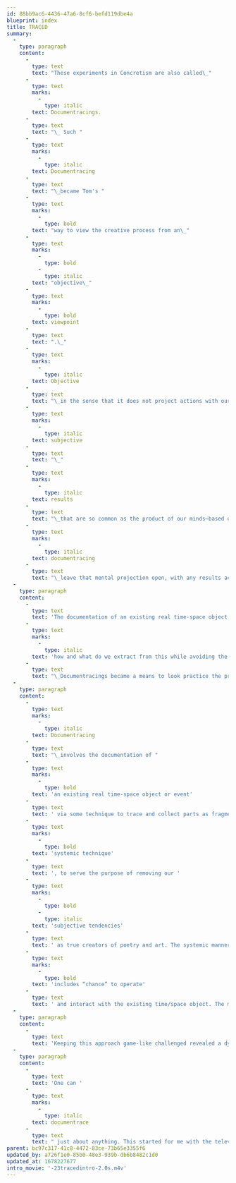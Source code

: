 ```yaml
---
id: 88bb9ac6-4436-47a6-8cf6-befd119dbe4a
blueprint: index
title: TRACED
summary:
  -
    type: paragraph
    content:
      -
        type: text
        text: "These experiments in Concretism are also called\_"
      -
        type: text
        marks:
          -
            type: italic
        text: Documentracings.
      -
        type: text
        text: "\_ Such "
      -
        type: text
        marks:
          -
            type: italic
        text: Documentracing
      -
        type: text
        text: "\_became Tom's "
      -
        type: text
        marks:
          -
            type: bold
        text: "way to view the creative process from an\_"
      -
        type: text
        marks:
          -
            type: bold
          -
            type: italic
        text: "objective\_"
      -
        type: text
        marks:
          -
            type: bold
        text: viewpoint
      -
        type: text
        text: ".\_"
      -
        type: text
        marks:
          -
            type: italic
        text: Objective
      -
        type: text
        text: "\_in the sense that it does not project actions with our usual\_"
      -
        type: text
        marks:
          -
            type: italic
        text: subjective
      -
        type: text
        text: "\_"
      -
        type: text
        marks:
          -
            type: italic
        text: results
      -
        type: text
        text: "\_that are so common as the product of our minds—based on habit, past, and our experiences, which then in turn project a “known” versus anything new. Instead, the means for creative action via\_"
      -
        type: text
        marks:
          -
            type: italic
        text: documentracing
      -
        type: text
        text: "\_leave that mental projection open, with any results acceptable (by “chance”)."
  -
    type: paragraph
    content:
      -
        type: text
        text: 'The documentation of an existing real time-space object or event became the object to work with, but with the fundamental question to ask, “'
      -
        type: text
        marks:
          -
            type: italic
        text: 'how and what do we extract from this while avoiding the obvious documenting means to suit some particular purpose or interest?”'
      -
        type: text
        text: "\_Documentracings became a means to look practice the principles of “Concretism” (i.e., the discovery of life beneath the surface of appearance) by using some technique or approach to “objectively” collect parts as fragments from a larger whole in the play of time and space; and to place these fragments into a new symphonic configuration for truly create insight in oneself and in the world around that self.\_"
  -
    type: paragraph
    content:
      -
        type: text
        marks:
          -
            type: italic
        text: Documentracing
      -
        type: text
        text: "\_involves the documentation of "
      -
        type: text
        marks:
          -
            type: bold
        text: 'an existing real time-space object or event'
      -
        type: text
        text: ' via some technique to trace and collect parts as fragments from a larger whole, placing these into a new symphonic configuration. The selection of fragments “traced” is always done by some '
      -
        type: text
        marks:
          -
            type: bold
        text: 'systemic technique'
      -
        type: text
        text: ', to serve the purpose of removing our '
      -
        type: text
        marks:
          -
            type: bold
          -
            type: italic
        text: 'subjective tendencies'
      -
        type: text
        text: ' as true creators of poetry and art. The systemic manner as a means for making selections '
      -
        type: text
        marks:
          -
            type: bold
        text: 'includes “chance” to operate'
      -
        type: text
        text: ' and interact with the existing time/space object. The most important aspect in this act of selection involves the maker to remain “objective” versus letting the common “subjective” tendencies toward “preferences” guide that process.'
  -
    type: paragraph
    content:
      -
        type: text
        text: 'Keeping this approach game-like challenged revealed a dynamic process that offered value to see this process as metaphor for life as “LIFE” comes to us from moment to moment and having to accept obstacles and our experience with an open mind. To reveal understanding. Thus, so-called “chance juxtapositions” of parts and wholes unfolded original means to interpret and fresh insight.'
  -
    type: paragraph
    content:
      -
        type: text
        text: 'One can '
      -
        type: text
        marks:
          -
            type: italic
        text: documentrace
      -
        type: text
        text: " just about anything. This started for me with the television screen, then moved on to printed matter (pages, texts, images, and whole magazines), and eventually to more environments and experiences.\_"
parent: bc97c317-41c8-4472-83ce-73b65e3355f6
updated_by: a726f1e0-85b0-48e3-939b-db6b8482c1d0
updated_at: 1678227677
intro_movie: '-23tracedintro-2.0s.m4v'
---
```

